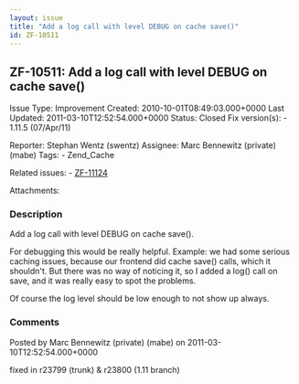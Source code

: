 ```yaml
---
layout: issue
title: "Add a log call with level DEBUG on cache save()"
id: ZF-10511
---
```


ZF-10511: Add a log call with level DEBUG on cache save()
---------------------------------------------------------

 Issue Type: Improvement Created: 2010-10-01T08:49:03.000+0000 Last Updated: 2011-03-10T12:52:54.000+0000 Status: Closed Fix version(s): - 1.11.5 (07/Apr/11)
 
 Reporter:  Stephan Wentz (swentz)  Assignee:  Marc Bennewitz (private) (mabe)  Tags: - Zend\_Cache
 
 Related issues: - [ZF-11124](/issues/browse/ZF-11124)
 
 Attachments: 
### Description

Add a log call with level DEBUG on cache save().

For debugging this would be really helpful. Example: we had some serious caching issues, because our frontend did cache save() calls, which it shouldn't. But there was no way of noticing it, so I added a log() call on save, and it was really easy to spot the problems.

Of course the log level should be low enough to not show up always.

 

 

### Comments

Posted by Marc Bennewitz (private) (mabe) on 2011-03-10T12:52:54.000+0000

fixed in r23799 (trunk) & r23800 (1.11 branch)

 

 